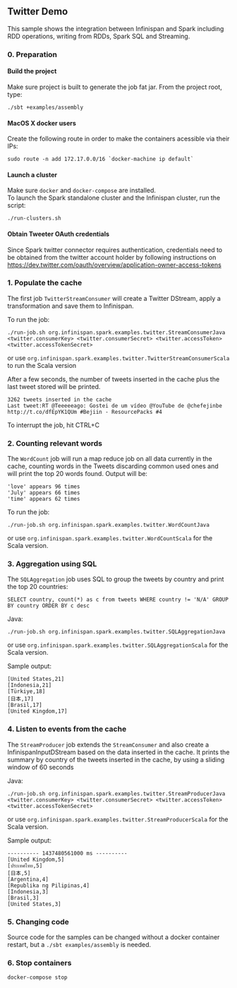 ## Twitter Demo

This sample shows the integration between Infinispan and Spark including RDD operations, writing from RDDs, Spark SQL 
and Streaming.

### 0. Preparation

#### Build the project

Make sure project is built to generate the job fat jar. From the project root, type:

```./sbt +examples/assembly```

#### MacOS X docker users

Create the following route in order to make the containers acessible via their IPs:

``` sudo route -n add 172.17.0.0/16 `docker-machine ip default` ```

#### Launch a cluster

Make sure ```docker``` and ```docker-compose``` are installed.  
To launch the Spark standalone cluster and the Infinispan cluster, run the script: 

``` ./run-clusters.sh ```

#### Obtain Tweeter OAuth credentials

Since Spark twitter connector requires authentication, credentials need to be obtained from the twitter account holder by 
following instructions on https://dev.twitter.com/oauth/overview/application-owner-access-tokens

### 1. Populate the cache

The first job ```TwitterStreamConsumer``` will create a Twitter DStream, apply a transformation and save them to Infinispan.

To run the job:

```./run-job.sh org.infinispan.spark.examples.twitter.StreamConsumerJava <twitter.consumerKey> <twitter.consumerSecret> <twitter.accessToken> <twitter.accessTokenSecret>```

or use ```org.infinispan.spark.examples.twitter.TwitterStreamConsumerScala``` to run the Scala version

After a few seconds, the number of tweets inserted in the cache plus the last tweet stored will be printed.

```
3262 tweets inserted in the cache
Last tweet:RT @Teeeeeago: Gostei de um vídeo @YouTube de @chefejinbe http://t.co/dfEpYK1QUm #Bejiin - ResourcePacks #4
```

To interrupt the job, hit CTRL+C

### 2. Counting relevant words

The ```WordCount``` job will run a map reduce job on all data currently in the cache, counting words in the Tweets discarding common used ones
and will print the top 20 words found. Output will be:

```
'love' appears 96 times                                                         
'July' appears 66 times
'time' appears 62 times
```

To run the job:

```./run-job.sh org.infinispan.spark.examples.twitter.WordCountJava```

or use ```org.infinispan.spark.examples.twitter.WordCountScala``` for the Scala version.

### 3. Aggregation using SQL

The ```SQLAggregation``` job uses SQL to group the tweets by country and print the top 20 countries:

```SELECT country, count(*) as c from tweets WHERE country != 'N/A' GROUP BY country ORDER BY c desc```

Java:

```./run-job.sh org.infinispan.spark.examples.twitter.SQLAggregationJava```

or use ```org.infinispan.spark.examples.twitter.SQLAggregationScala``` for the Scala version.


Sample output:

```
[United States,21]
[Indonesia,21]
[Türkiye,18]
[日本,17]
[Brasil,17]
[United Kingdom,17]
```

### 4. Listen to events from the cache

The ```StreamProducer``` job extends the ```StreamConsumer``` and also create a InfinispanInputDStream based on the data inserted
in the cache. It prints the summary by country of the tweets inserted in the cache, by using a sliding window of 60 seconds

Java:

```./run-job.sh org.infinispan.spark.examples.twitter.StreamProducerJava <twitter.consumerKey> <twitter.consumerSecret> <twitter.accessToken> <twitter.accessTokenSecret>```

or use ```org.infinispan.spark.examples.twitter.StreamProducerScala``` for the Scala version.

Sample output:

```
---------- 1437480561000 ms ----------                                          
[United Kingdom,5]
[ประเทศไทย,5]
[日本,5]
[Argentina,4]
[Republika ng Pilipinas,4]
[Indonesia,3]
[Brasil,3]
[United States,3]
```

### 5. Changing code

Source code for the samples can be changed without a docker container restart, but a ```./sbt examples/assembly``` is needed.

### 6. Stop containers

```docker-compose stop```
